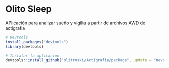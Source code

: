 # Olito Sleep

APlicación para analizar sueño y vigilia a partir de archivos AWD de actigrafia



```R
# Devtools
install.packages("devtools")
library(devtools)

# Instalar la aplicacion
devtools::install_github("olitroski/Actigrafia/package", update = "never")

```

